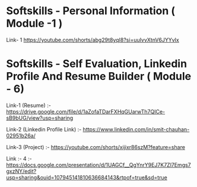 # Softskills - Personal Information ( Module -1 )
Link- 1 https://youtube.com/shorts/abg29t8yqI8?si=uuIvvXtnV6JYYvIx

# Softskills - Self Evaluation, Linkedin Profile And Resume Builder ( Module - 6)
Link-1 (Resume) :- https://drive.google.com/file/d/1aZofaTDarFXHqGUarwTh7QICe-sB9bUG/view?usp=sharing

Link-2 (Linkedin Profile Link) :- https://www.linkedin.com/in/smit-chauhan-02951b26a/

Link-3 (Project) :- https://youtube.com/shorts/xijixr86szM?feature=share

Link :- 4 :- https://docs.google.com/presentation/d/1UAGCf__QgYnrY9EJ7K7Zl7Emgs7gxzNY/edit?usp=sharing&ouid=107945141810636684143&rtpof=true&sd=true

